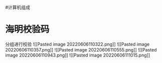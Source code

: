#计算机组成   
# 海明校验码
分组进行校验
![[Pasted image 20220606110322.png]]
![[Pasted image 20220606110357.png]]
![[Pasted image 20220606110555.png]]
![[Pasted image 20220606110943.png]]
![[Pasted image 20220606111015.png]]